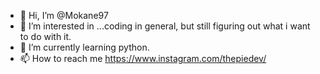 - 👋 Hi, I’m @Mokane97
- 👀 I’m interested in ...coding in general, but still figuring out what i want to do with it. 
- 🌱 I’m currently learning python. 
- 📫 How to reach me https://www.instagram.com/thepiedev/

<!---
Mokane97/Mokane97 is a ✨ special ✨ repository because its `README.md` (this file) appears on your GitHub profile.
You can click the Preview link to take a look at your changes.
--->
